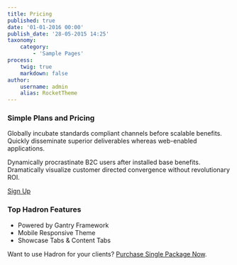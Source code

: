 ```yaml
---
title: Pricing
published: true
date: '01-01-2016 00:00'
publish_date: '28-05-2015 14:25'
taxonomy:
    category:
        - 'Sample Pages'
process:
    twig: true
    markdown: false
author:
    username: admin
    alias: RocketTheme
---
```


<div class="gantry-row">
	<div class="gantry-width-container">
		<div class="gantry-width-50">
			<div class="gantry-width-spacer">
				<h3>Simple Plans and Pricing</h3>
				<p>Globally incubate standards compliant channels before scalable benefits. Quickly disseminate superior deliverables whereas web-enabled applications.</p>
				<p class="hidden-tablet">Dynamically procrastinate B2C users after installed base benefits. Dramatically visualize customer directed convergence without revolutionary ROI.</p>
				<p><a href="https://rockettheme.com/grav/themes/hadron" class="readon">Sign Up</a></p>
			</div>
		</div>
		<div class="gantry-width-50">
			<div class="gantry-width-spacer">
				<h3>Top Hadron Features</h3>
				<ul>
					<li>Powered by Gantry Framework</li>
					<li>Mobile Responsive Theme</li>
					<li>Showcase Tabs & Content Tabs</li>
				</ul>
				<p class="success">Want to use Hadron for your clients? <a href="http://www.rockettheme.com/grav/themes/hadron">Purchase Single Package Now</a>.</p>
			</div>
		</div>
	</div>
</div>

<div class="clear"></div>